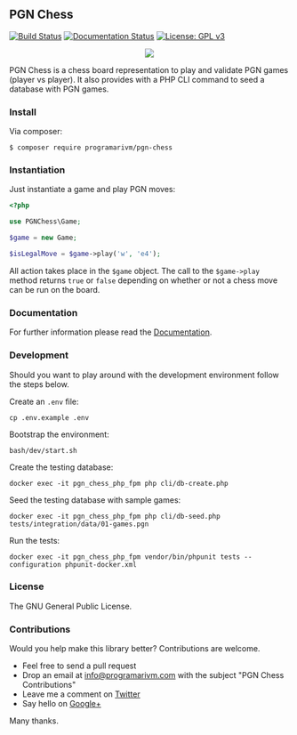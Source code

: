 ## PGN Chess

[![Build Status](https://travis-ci.org/programarivm/pgn-chess.svg?branch=master)](https://travis-ci.org/programarivm/pgn-chess)
[![Documentation Status](https://readthedocs.org/projects/pgn-chess/badge/?version=latest)](https://pgn-chess.readthedocs.io/en/latest/?badge=latest)
[![License: GPL v3](https://img.shields.io/badge/License-GPL%20v3-blue.svg)](https://www.gnu.org/licenses/gpl-3.0)

<p align="center">
	<img src="https://github.com/programarivm/pgn-chess/blob/master/resources/chess-move.jpg" />
</p>

PGN Chess is a chess board representation to play and validate PGN games (player vs player). It also provides with a PHP CLI command to seed a database with PGN games.

### Install

Via composer:

    $ composer require programarivm/pgn-chess

### Instantiation

Just instantiate a game and play PGN moves:

```php
<?php

use PGNChess\Game;

$game = new Game;

$isLegalMove = $game->play('w', 'e4');
```
All action takes place in the `$game` object. The call to the `$game->play` method returns `true` or `false` depending on whether or not a chess move can be run on the board.

### Documentation

For further information please read the [Documentation](https://pgn-chess.readthedocs.io/en/latest/).

### Development

Should you want to play around with the development environment follow the steps below.

Create an `.env` file:

	cp .env.example .env

Bootstrap the environment:

	bash/dev/start.sh

Create the testing database:

	docker exec -it pgn_chess_php_fpm php cli/db-create.php

Seed the testing database with sample games:

	docker exec -it pgn_chess_php_fpm php cli/db-seed.php tests/integration/data/01-games.pgn

Run the tests:

	docker exec -it pgn_chess_php_fpm vendor/bin/phpunit tests --configuration phpunit-docker.xml

### License

The GNU General Public License.

### Contributions

Would you help make this library better? Contributions are welcome.

- Feel free to send a pull request
- Drop an email at info@programarivm.com with the subject "PGN Chess Contributions"
- Leave me a comment on [Twitter](https://twitter.com/programarivm)
- Say hello on [Google+](https://plus.google.com/+Programarivm)

Many thanks.
